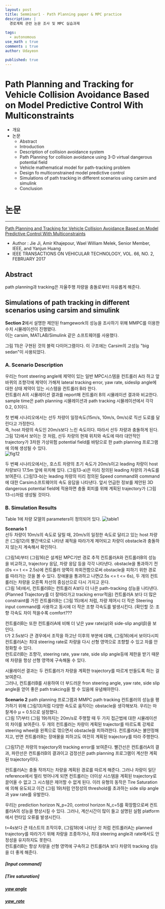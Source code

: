 ```yaml
---
layout: post
title: Semminar1 - Path Planning paper & MPC practice
description: |
  경로계획 관련 논문 조사 및 MPC 실습과제
  
tags:
  - autonomous
use_math : true
comments : true
author: Udayeon

published: true
---
```


# Path Planning and Tracking for Vehicle Collision Avoidance Based on Model Predictive Control With Multiconstraints
- 개요
- 논문
  - Abstract
  - Introduction
  - Description of collision avoidance system
  - Path Planning for collision avoidance using 3-D virtual dangerous potential field
  - Vehicle mathematical model for path-tracking problem 
  - Design fo multiconstrained model predictive control
  - Simulations of path tracking in different scenarios using carsim and simulink
  - Conclusion

# 논문
* * *
[Path Planning and Tracking for Vehicle Collision Avoidance Based on Model Predictive Control With Multiconstraints](https://ieeexplore.ieee.org/document/7458179)
- Author : Jie Ji, Amir Khajepour, Wael William Melek, Senior Member, IEEE, and Yanjun Huang
- IEEE TRANSACTIONS ON VEHICULAR TECHNOLOGY, VOL. 66, NO. 2, FEBRUARY 2017

## Abstract
path planning과 tracking은 자율주행 차량을 충돌로부터 자유롭게 해준다.

## Simulations of path tracking in different scenarios using carsim and simulink
**Section 2**에서 설명한 제안된 framgework의 성능을 조사하기 위해 MMPC를 이용한 수치 시뮬레이션이 진행됐다.   
이는 carsim, MATLAB/Simulink 같은 소프트웨어를 사용했다.

그림 11)은 구현된 것의 블럭 다이어그램이다. 이 구조에는 Carsim의 고성능 "big sedan"이 사용되었다. 

### A. Scenario Description
우리는 front steering angle에 제약이 있는 일반 MPC시스템을 컨트롤러 A라 하고
앞바퀴의 조향각에 제약이 가해져 lateral tracking error, yaw rate, sideslip angle에 대한 상태 제약이 있는 시스템을 컨트롤러 B라 한다.   
컨트롤러 A의 시뮬레이션 결과를 report해 컨트롤러 B의 시뮬레이션 결과와 비교한다.
sample time은 path planning 시뮬레이션과 path tracking 시뮬레이션에서 각각 0.2, 0.1이다.
   
첫 번째 시나리오에서는 선두 차량이 일정속도(15m/s, 10m/s, 0m/s)로 직선 도로를 달린다고 가정한다.   
즉, host 차량의 속도인 20m/s보다 느린 속도이다. 따라서 선두 차량과 충돌하게 된다.     
그림 12)에서 보이는 것 처럼, 선두 차량의 현재 위치와 속도에 따라 대안적인 trajectory가 3차원 가상위험 potential field를 바탕으로 한 path planning 프로그램에 의해 생성될 수 있다.   
![fig12](https://user-images.githubusercontent.com/69246778/126023276-4f13fad1-5f32-4a74-8f2e-3fd88ba3ea61.png)
   
   
두 번째 시나리오에서는, 호스트 차량의 초기 속도가 20m/s이고 leading 차량이 host차량보다 17.5m 앞에 위치해 있다. 
(그림13-a)은 미리 정의된 leading 차량의 가속도를 보여준다. 
(그림13-b)는 leading 차량의 미리 정의된 Speed command와 command에 대한 Carsim소프트웨어의 속도 응답을 나타낸다.
앞서 언급한 정보를 제안된 3D dangerous potential field에 적용하면 충돌 회피를 위해 계획된 trajectory가 (그림13-c)처럼 생성될 것이다.

### B. Simulation Results
Table 1에 차량 모델의 parameters이 정의되어 있다.
![table1](https://user-images.githubusercontent.com/69246778/126023542-fdddd7c4-2554-47a1-917f-a9d63ab34946.png)

**Scenario 1**  
선두 차량이 10m/s의 속도로 달릴 때, 20m/s의 일정한 속도로 달리고 있는 host 차량은 (그림12)의 빨간색으로 나타낸 궤적을 따라가게 제어되고
차량이 obstacle과 충돌하지 않는지 계속해서 확인하다.   

(그림14)부터 (그림16)은 설계된 MPC기반 경로 추적 컨트롤러A와 컨트롤러B의 성능을 비교하고, trajectory 응답, 차량 응답 등을 각각 나타낸다.
obstacle을 통과하기 전(0s <= t <= 2.5s)에 컨트롤러 양쪽이 좌회전함으로써 obstacle을 피하기 위한 경로를 따라가는 것을 볼 수 있다.
장애물을 통과하고 나면(2.5s <= t <= 6s), 두 개의 컨트롤러는 차량을 오른쪽 차선의 중심선으로 다시 가지고 온다.   
(그림 14)에서, 컨트롤러B는 컨트롤러 A보다 더 나은 path-tracking 성능을 나타낸다.(Planned Trajectory를 더 잘따라가고 tracking error적음) 
컨트롤러A 보다 더 많은 constraint를 가진 컨트롤러B는 (그림 15)에서 처럼, 차량 제어시 더 작은 Steering input command를 사용하고 동시에  더 작은 조향 각속도를 발생시킨다. (확인할 것: 조향 각속도 차이 적을수록 comfort???   
   
컨트롤러B는 또한 컨트롤러A에 비해 더 낮은 yaw rate(ψ)와 side-slip angl(β)을 보인다.   
t가 2.5s보다 큰 경우에서 조작을 하고난 이후의 부분에 대해, (그림16)에서 보이다시피 컨트롤러A는 최대 steering rate로 차량을 다시 선형 영역으로 조향할 수 있고 차를 안정화할 수 있다.   
컨트로러B는 조향각, steering rate, yaw rate, side slip angle등에 제한을 받기 때문에 차량을 항상 선형 영역에 구속해둘 수 있다.   
   
시뮬레이션 결과는 두 컨트롤러가 차량을 계획한 trajectory를 따르게 만들도록 하는 걸 보여준다.   
그러나, 컨트롤러B를 사용하여 더 부드러운 fron steering angle, yaw rate, side slip angle을 얻어 좋은 path trakcing을 할 수 있음에 유념해야한다.
    
 **Scenario 2**
 path planning 프로그램과 MMPC path tracking 컨트롤러의 성능을 평가하기 위해 (그림13)처럼 다양한 속도로 움직이는 obstacle을 생각해보자.
우리는 마찰계수 μ = 0.5으로 설정했다.   
(그림 17)부터 (그림 19)까지는 20m/s로 주행할 때 두 가지 접근법에 대한 시뮬레이션의 차이를 보여준다.
두 개의 컨트롤러는 차량이 계획된 trajector를 따르도록 강제로 steering wheel을 왼쪽으로 꺾으면서 obstacle을 피하려한다.
컨트롤러A는 불안정해지고, 반면 컨트롤러B는 장애물을 피하고도 여전히 계획된 trajectory를 따라 주행한다.   
   
(그림17)은 차량의 trajectory와 tracking error를 보여준다. 빨간선은 컨트롤러A의 결과, 파란선은 컨트롤러B의 결과이고 검정선은 path planning 프로그램이 계산한 계획된 trajectory이다.

컨트롤러A는 충돌 작까지는 차량을 계획된 경로를 따르게 해준다. 그러나 차량이 일단 reference에서 멀리 벗어나게 되면 컨트롤러는 더이상 시스템을 계획된 trajectory로 끌어올 수 없고 그 시스템은 제어할 수 없게 된다.
이러 유형의 동작은 Tire Saturation에 의해 유도되고 이건 (그림 19)처럼 안정성의 threshold를 초과하는 side slip angle과 yaw rate를 유발한다.   
   
우리는 prediction horizon N_p=20, control horizon N_c=5를 확장함으로써 컨트롤러A의 성능을 향상시킬 수 있다. 
그러나, 계산시간이 많이 들고 설명된 실험 platform에서 런타임 오류를 발생시킨다.
   
t=4s보다 큰 테스트의 조작이후, (그림18)에 나타난 것 처럼 컨트롤러A는 planned trajectory를 따라가기 위해 차량을 조종하거나, 최대 steering angle과 rate에서도 안정성을 유지하지도 못한다.   
컨트롤러B는 항상 차량을 선형 영역에 구속하고 컨트롤러A 보다  차량의 tracking 성능을 더 좋게 해준다.

##### [Input command]
##### [Tire saturation]
##### [yaw angle](https://www.researchgate.net/figure/Bicycle-vehicle-model_fig2_346390366)
##### [yaw_rate](https://blog.naver.com/jjz0426/221135413776)

